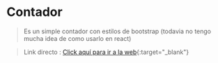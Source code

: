 # Contador

> Es un simple contador con estilos de bootstrap (todavia no tengo mucha idea de como usarlo en react)

> Link directo  : [Click aquí para ir a la web](https://erikfirstcontador.netlify.app){:target="_blank"}